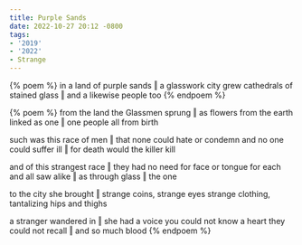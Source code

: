 ```yaml
---
title: Purple Sands
date: 2022-10-27 20:12 -0800
tags:
- '2019'
- '2022'
- Strange
---
```

{% poem %}
in a land of purple sands ‖ a glasswork city grew
cathedrals of stained glass ‖ and a likewise people too
{% endpoem %}

{% poem %}
from the land the Glassmen sprung ‖ as flowers from the earth
linked as one ‖ one people all from birth

such was this race of men ‖ that none could hate or condemn
and no one could suffer ill ‖ for death would the killer kill

and of this strangest race ‖ they had no need for face or tongue
for each and all saw alike ‖ as through glass ‖ the one

to the city she brought ‖ strange coins, strange eyes
strange clothing, tantalizing hips and thighs

a stranger wandered in ‖ she had a voice you could not know
a heart they could not recall ‖ and so much blood
{% endpoem %}
